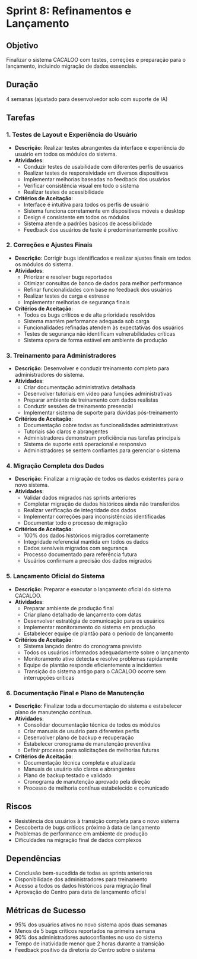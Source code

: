# Sprint 8: Refinamentos e Lançamento

## Objetivo
Finalizar o sistema CACALOO com testes, correções e preparação para o lançamento, incluindo migração de dados essenciais.

## Duração
4 semanas (ajustado para desenvolvedor solo com suporte de IA)

## Tarefas

### 1. Testes de Layout e Experiência do Usuário
- **Descrição**: Realizar testes abrangentes da interface e experiência do usuário em todos os módulos do sistema.
- **Atividades**:
  - Conduzir testes de usabilidade com diferentes perfis de usuários
  - Realizar testes de responsividade em diversos dispositivos
  - Implementar melhorias baseadas no feedback dos usuários
  - Verificar consistência visual em todo o sistema
  - Realizar testes de acessibilidade
- **Critérios de Aceitação**:
  - Interface é intuitiva para todos os perfis de usuário
  - Sistema funciona corretamente em dispositivos móveis e desktop
  - Design é consistente em todos os módulos
  - Sistema atende a padrões básicos de acessibilidade
  - Feedback dos usuários de teste é predominantemente positivo

### 2. Correções e Ajustes Finais
- **Descrição**: Corrigir bugs identificados e realizar ajustes finais em todos os módulos do sistema.
- **Atividades**:
  - Priorizar e resolver bugs reportados
  - Otimizar consultas de banco de dados para melhor performance
  - Refinar funcionalidades com base no feedback dos usuários
  - Realizar testes de carga e estresse
  - Implementar melhorias de segurança finais
- **Critérios de Aceitação**:
  - Todos os bugs críticos e de alta prioridade resolvidos
  - Sistema mantém performance adequada sob carga
  - Funcionalidades refinadas atendem às expectativas dos usuários
  - Testes de segurança não identificam vulnerabilidades críticas
  - Sistema opera de forma estável em ambiente de produção

### 3. Treinamento para Administradores
- **Descrição**: Desenvolver e conduzir treinamento completo para administradores do sistema.
- **Atividades**:
  - Criar documentação administrativa detalhada
  - Desenvolver tutoriais em vídeo para funções administrativas
  - Preparar ambiente de treinamento com dados realistas
  - Conduzir sessões de treinamento presencial
  - Implementar sistema de suporte para dúvidas pós-treinamento
- **Critérios de Aceitação**:
  - Documentação cobre todas as funcionalidades administrativas
  - Tutoriais são claros e abrangentes
  - Administradores demonstram proficiência nas tarefas principais
  - Sistema de suporte está operacional e responsivo
  - Administradores se sentem confiantes para gerenciar o sistema

### 4. Migração Completa dos Dados
- **Descrição**: Finalizar a migração de todos os dados existentes para o novo sistema.
- **Atividades**:
  - Validar dados migrados nas sprints anteriores
  - Completar migração de dados históricos ainda não transferidos
  - Realizar verificação de integridade dos dados
  - Implementar correções para inconsistências identificadas
  - Documentar todo o processo de migração
- **Critérios de Aceitação**:
  - 100% dos dados históricos migrados corretamente
  - Integridade referencial mantida em todos os dados
  - Dados sensíveis migrados com segurança
  - Processo documentado para referência futura
  - Usuários confirmam a precisão dos dados migrados

### 5. Lançamento Oficial do Sistema
- **Descrição**: Preparar e executar o lançamento oficial do sistema CACALOO.
- **Atividades**:
  - Preparar ambiente de produção final
  - Criar plano detalhado de lançamento com datas
  - Desenvolver estratégia de comunicação para os usuários
  - Implementar monitoramento do sistema em produção
  - Estabelecer equipe de plantão para o período de lançamento
- **Critérios de Aceitação**:
  - Sistema lançado dentro do cronograma previsto
  - Todos os usuários informados adequadamente sobre o lançamento
  - Monitoramento ativo detecta e resolve problemas rapidamente
  - Equipe de plantão responde eficientemente a incidentes
  - Transição do sistema antigo para o CACALOO ocorre sem interrupções críticas

### 6. Documentação Final e Plano de Manutenção
- **Descrição**: Finalizar toda a documentação do sistema e estabelecer plano de manutenção contínua.
- **Atividades**:
  - Consolidar documentação técnica de todos os módulos
  - Criar manuais de usuário para diferentes perfis
  - Desenvolver plano de backup e recuperação
  - Estabelecer cronograma de manutenção preventiva
  - Definir processo para solicitações de melhorias futuras
- **Critérios de Aceitação**:
  - Documentação técnica completa e atualizada
  - Manuais de usuário são claros e abrangentes
  - Plano de backup testado e validado
  - Cronograma de manutenção aprovado pela direção
  - Processo de melhoria contínua estabelecido e comunicado

## Riscos
- Resistência dos usuários à transição completa para o novo sistema
- Descoberta de bugs críticos próximo à data de lançamento
- Problemas de performance em ambiente de produção
- Dificuldades na migração final de dados complexos

## Dependências
- Conclusão bem-sucedida de todas as sprints anteriores
- Disponibilidade dos administradores para treinamento
- Acesso a todos os dados históricos para migração final
- Aprovação do Centro para data de lançamento oficial

## Métricas de Sucesso
- 95% dos usuários ativos no novo sistema após duas semanas
- Menos de 5 bugs críticos reportados na primeira semana
- 90% dos administradores autoconfiantes no uso do sistema
- Tempo de inatividade menor que 2 horas durante a transição
- Feedback positivo da diretoria do Centro sobre o sistema

